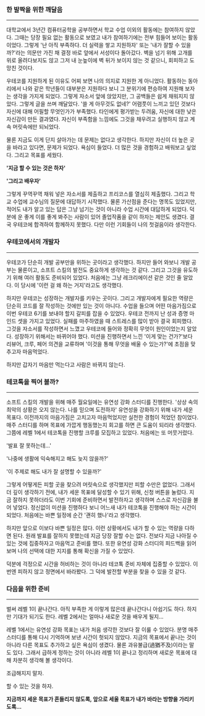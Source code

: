 ### 한 발짝을 위한 깨달음

---

 대학교에서 3년간 컴퓨터공학을 공부하면서 학교 수업 이외의 활동에는 참여하지 않았다. 그때는 당장 필요 없는 활동으로 보였고 내가 참여하기에는 전부 힘들어 보이는 활동이었다. 그렇게 '난 아직 부족하다. 더 실력을 쌓고 지원하자' 또는 '내가 잘할 수 있을까?'라는 의문만 가진 채 결정 바로 앞에서 서성이다 돌아갔다.
벽을 넘기 위해 고개를 위로 올려다보지도 않고 그저 내 눈높이에 벽 뒤가 보이지 않는 것 같으니, 회피하고 도망친 것이다.

우테코를 지원하게 된 이유도 어찌 보면 나의 의지로 지원한 게 아니었다. 활동하는 동아리에서 나와 같은 학년들이 대부분은 지원하다 보니 그 분위기에 편승하여 지원해 보자는 생각을 가지게 되었다. 그렇게 자소서 앞에 앉았지만, 그 공백들은 쉽게 채워지지 않았다. 
그렇게 글을 쓰며 깨달았다. 
'쓸 게 아무것도 없네?'
어렴풋이 느끼고 있던 것보다 자신에 대해 어필할 무엇인가가 부족했다. 타인에게 평가받는 두려움, 자신에 대한 낮은 자신감이 만든 결과였다. 
자신이 부족함을 느낌에도 그것을 채우려고 실행하지 않고 계속 머릿속에만 되뇌었다.

물론 지금도 이게 단지 살아가는 데 문제는 없다고 생각한다.
하지만 자신이 더 높은 곳을 바라고 있다면, 문제가 되었다.
욕심이 들었다.
더 많은 것을 경험하고 배워보고 싶었다.
그리고 목표를 세웠다.

**'지금 할 수 있는 것은 하자'**

**'그리고 배우자'**

그렇게 꾸역꾸역 채워 넣은 자소서를 제출하고 프리코스를 열심히 제출했다.
그리고 학교 수업에 교수님의 질문에 대답하기 시작했다. 물론 가산점을 준다는 명목도 있었지만, 적어도 내가 알고 있는 답은 그냥 넘기는 것이 아니라 수업 시간에 대답하게 되었다. 
덕분에 운 좋게 이를 좋게 봐주는 사람이 있어 졸업작품을 같이 하자는 제안도 생겼다. 결국 우테코에 합격하여 함께하지 못했다.
다만 이런 기회들이 나의 첫걸음이라 생각한다.  

### 우테코에서의 개발자

---

우테코가 단순히 개발 공부만을 위하는 곳이라고 생각했다. 
하지만 들어 와보니 개발 공부는 물론이고, 소프트 스킬의 발전도 중요하게 생각하는 것 같다. 그리고 그것을 유도하기 위해 여러 활동도 준비되어 있었다. 
처음에는 그냥 레크리에이션 같은 것인 줄 알았다. 이 당시에 '이런 걸 왜 하는 거지'라고도 생각했다. 

하지만 우테코는 성장하는 개발자를 키우는 곳이다. 
그리고 개발자에게 필요한 역량은 단순히 코드를 잘 작성하는 것에만 있는 것이 아니다.
수업을 들으며 어떤 마음가짐으로 이번 우테코 6기를 보내야 할지 갈피를 잡을 수 있었다.
우테코 전까지 난 성과 증명 마인드 셋을 가지고 있었다. 실패를 마주하였을 때 스트레스를 많이 받아 결국 회피했다. 
그것을 자소서를 작성하면서 느꼈고 우테코에 들어와 정확히 무엇이 원인이었는지 알았다.
성장하기 위해서는 바뀌어야 했다. 
 미션을 진행하면서 느낀 '이게 맞는 건가?'보다 리뷰어, 크루, 페어 의견을 교류하며 '이것을 통해 무엇을 배울 수 있는가?'에 초점을 맞추고자 마음먹었다.

하지만 갑자기 마음만 먹는다고 사람은 바뀌지 않는다.



### 테코톡을 찍어 볼까?

---

소프트 스킬의 개발을 위해 매주 월요일에는 유연성 강화 스터디를 진행한다. 
'상상 속의 최악의 상황은 오지 않는다. 나를 믿으며 도전하자'
유연성을 강화하기 위해 내가 세운 목표다.
이전까지의 마음가짐은 고치고자 마음먹었지만 실천한 경험이 적었던 참이었다. 
매주 스터디를 하며 목표에 가깝게 행동했는지 회고를 하면 큰 도움이 되리라 생각했다. 
그쯤에 레벨 1에서 테코톡을 진행할 크루를 모집하고 있었다. 처음에는 또 머뭇거렸다.

'발표 잘 못하는데...'

'나중에 생활에 익숙해지고 해도 늦지 않을까?'

'이 주제로 해도 내가 잘 설명할 수 있을까?'

그렇게 어떻게든 피할 곳을 찾으려 머릿속으로 생각했지만 피할 수만은 없었다. 
그래서 더 깊이 생각하기 전에, 내가 세운 목표에 달성할 수 있기 위해, 신청 버튼을 눌렀다. 
지금 잘하지 못하더라도 이번 기회에 준비하면서 발전하자고 생각하며 스스로 자신감을 불어 넣었다.
정신없이 미션을 진행하다 보니 어느새 내가 테코톡을 진행해야 하는 시간이 되었다. 처음에는 바쁜 일정에 순간 '괜히 했나'라고 생각했다. 

하지만 앞으로 이보다 바쁜 일정은 많다. 이런 상황에서도 내가 할 수 있는 역량을 다하면 된다. 원래 발표를 잘하지 못했는데 지금 당장 잘할 수는 없다. 전보다 지금 나아질 수 있는 것에 집중하자고 마음먹고 준비를 했다. 
또한 유연성 강화 스터디의 피드백을 읽어보며 나의 선택에 대한 지지를 통해 확신을 가질 수 있었다.

덕분에 걱정으로 시간을 허비하는 것이 아니라 테코톡 준비 자체에 집중할 수 있었다.
이번엔 피하지 않고 정면에서 바라봤다. 그 덕에 발전할 부분을 찾을 수 있을 것 같다. 



### 다음을 위한 준비

---

벌써 레벨 1이 끝나간다. 아직 부족한 게 이렇게 많은데 끝나간다니 아쉽기도 하다. 하지만 기대가 되기도 한다.
 레벨 2에서는 얼마나 새로운 것을 배우게 될지...

레벨 1에서는 유연성 강화 목표는 내가 처음 생각한 것보다 잘 이룰 수 있었다. 분명 매주 스터디를 통해 다시 기억하며 보낸 시간이 헛되지 않았다. 지금의 목표에서 끝나는 것이 아니라 다른 목표도 추가하고 싶은 욕심이 생겼다. 물론 과유불급(過猶不及)이라는 말도 있다. 그래서 급하게 정하는 것이 아니라 레벨 1이 끝나고 정리하며 새로운 목표에 대해 차분히 생각해 볼 생각이다. 

조급해지지 말자.

할 수 있는 것을 하자.

**지금까지 세운 목표가 흔들리지 않도록, 앞으로 세울 목표가 내가 바라는 방향을 가리키도록...**